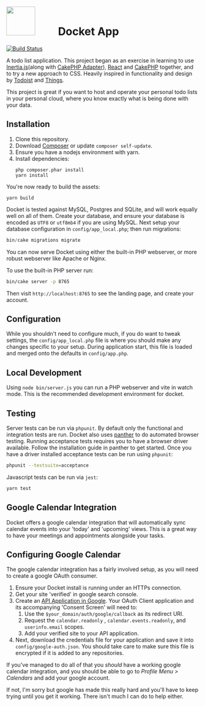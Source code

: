 <h1>
    <img src="https://raw.githubusercontent.com/markstory/docket-app/master/webroot/img/docket-logo.svg" width="75" height="75" style="margin-right: 40px" />
    &nbsp;
    Docket App
</h1>

[![Build Status](https://img.shields.io/github/workflow/status/markstory/docket-app/CI)](https://github.com/markstory/docket-app/actions)

A todo list application. This project began as an exercise in learning to use [Inertia.js](https://inertiajs.com/)(along with [CakePHP Adapter](https://github.com/ishanvyas22/cakephp-inertiajs)), [React](https://reactjs.org/) and [CakePHP](https://cakephp.org/) together, and to try a new approach to CSS.
Heavily inspired in functionality and design by [Todoist](http://todoist.com)
and [Things](http://culturedcode.com/things).

This project is great if you want to host and operate your personal todo lists
in your personal cloud, where you know exactly what is being done with your
data.

## Installation

1. Clone this repository.
2. Download [Composer](https://getcomposer.org/doc/00-intro.md) or update `composer self-update`.
3. Ensure you have a nodejs environment with yarn.
4. Install dependencies:
   ```
   php composer.phar install
   yarn install
   ```

You're now ready to build the assets:

```
yarn build
```

Docket is tested against MySQL, Postgres and SQLite, and will work equally well
on all of them.  Create your database, and ensure your database is encoded as
`UTF8` or `utf8mb4` if you are using MySQL. Next setup your database
configuration in `config/app_local.php`; then run migrations:

```php
bin/cake migrations migrate
```

You can now serve Docket using either the built-in PHP webserver, or more robust
webserver like Apache or Nginx.

To use the built-in PHP server run:

```bash
bin/cake server -p 8765
```

Then visit `http://localhost:8765` to see the landing page, and create your account.

## Configuration

While you shouldn't need to configure much, if you do want to tweak settings,
the `config/app_local.php` file is where you should make any changes specific to
your setup. During application start, this file is loaded and merged onto the 
defaults in `config/app.php`.

## Local Development

Using `node bin/server.js` you can run a PHP webserver and vite in watch mode.
This is the recommended development environment for docket.

## Testing

Server tests can be run via `phpunit`. By default only the functional and
integration tests are run. Docket also uses
[panther](https://github.com/symfony/panther) to do automated browser testing.
Running acceptance tests requires you to have a browser driver available. Follow
the installation guide in panther to get started.  Once you have a driver
installed acceptance tests can be run using `phpunit`:

```sh
phpunit --testsuite=acceptance
```

Javascript tests can be run via `jest`:

```sh
yarn test
```

## Google Calendar Integration

Docket offers a google calendar integration that will automatically sync calendar events into your 'today' and 'upcoming' views. This is a great way to have your meetings and appointments alongside your tasks.

## Configuring Google Calendar

The google calendar integration has a fairly involved setup, as you will need to create a google OAuth consumer.

1. Ensure your Docket install is running under an HTTPs connection.
2. Get your site 'verified' in google search console.
3. Create an [API Application in Google](https://cloud.google.com/docs/authentication/end-user). Your OAuth Client application and its accompanying 'Consent Screen' will need to:
    1. Use the `$your_domain/auth/google/callback` as its redirect URI.
    2. Request the `calendar.readonly` , `calendar.events.readonly`, and `userinfo.email` scopes.
    3. Add your verified site to your API application.
4. Next, download the credentials file for your application and save it into `config/google-auth.json`. You should take care to make sure this file is encrypted if it is added to any repositories.

If you've managed to do all of that you *should* have a working google calendar integration, and you should be able to go to *Profile Menu > Calendars* and add your google account.

If not, I'm sorry but google has made this really hard and you'll have to keep trying until you get it working. There isn't much I can do to help either.
